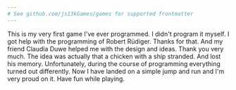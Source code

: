 ```yaml
---
# See github.com/js13kGames/games for supported frontmatter
---
```

This is my very first game I've ever programmed. I didn't program it myself. I got help with the programming of Robert Rüdiger. Thanks for that.
And my friend Claudia Duwe helped me with the design and ideas. Thank you very much. 
The idea was actually that a chicken with a ship stranded. And lost his memory. Unfortunately, during the course of programming everything turned out differently. Now I have landed on a simple jump and run and I'm very proud on it.
Have fun while playing.